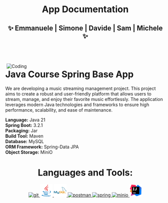 <h1 align="center">App Documentation</h1>
<h2 align="center">✨ Emmanuele | Simone | Davide | Sam | Michele ✨</h2>
<br>
<img align="right" alt="Coding" width="500" src="https://encrypted-tbn0.gstatic.com/images?q=tbn:ANd9GcSYkI9AIrTDCHxDM4jdWJqspqW1TuFkuSXOIkisEdTarQ&s" style="margin-top: 40px;">

# Java Course Spring Base App

We are developing a music streaming management project. This project aims to create a robust and user-friendly platform that allows users to stream, manage, and enjoy their favorite music effortlessly. The application leverages modern Java technologies and frameworks to ensure high performance, scalability, and ease of maintenance.

**Language:** Java 21<br />
**Spring Boot:** 3.2.1<br />
**Packaging:** Jar<br />
**Build Tool:** Maven<br />
**Database:** MySQL<br />
**ORM Framework:** Spring-Data JPA<br />
**Object Storage:** MiniO<br />

<h1 align="center">Languages and Tools:</h1>
<p align="center">
    <a href="https://git-scm.com/" target="_blank" rel="noreferrer">
        <img src="https://www.vectorlogo.zone/logos/git-scm/git-scm-icon.svg" alt="git" width="40" height="40"/>
    </a>
    <a href="https://www.java.com" target="_blank" rel="noreferrer">
        <img src="https://raw.githubusercontent.com/devicons/devicon/master/icons/java/java-original.svg" alt="java" width="40" height="40"/>
    </a>
    <a href="https://www.mysql.com/" target="_blank" rel="noreferrer">
        <img src="https://raw.githubusercontent.com/devicons/devicon/master/icons/mysql/mysql-original-wordmark.svg" alt="mysql" width="40" height="40"/>
    </a>
    <a href="https://postman.com" target="_blank" rel="noreferrer">
        <img src="https://www.vectorlogo.zone/logos/getpostman/getpostman-icon.svg" alt="postman" width="40" height="40"/>
    </a>
    <a href="https://spring.io/" target="_blank" rel="noreferrer">
        <img src="https://www.vectorlogo.zone/logos/springio/springio-icon.svg" alt="spring" width="40" height="40"/>
    </a>
    <a href="https://min.io/" target="_blank" rel="noreferrer">
        <img src="https://www.vectorlogo.zone/logos/minioio/minioio-icon.svg" alt="minio" width="40" height="40"/>
    </a>
    <a href="https://www.jetbrains.com/idea/" target="_blank" rel="noreferrer">
        <img src="https://raw.githubusercontent.com/devicons/devicon/master/icons/intellij/intellij-original.svg" alt="intellij" width="40" height="40"/>
    </a>
</p>
